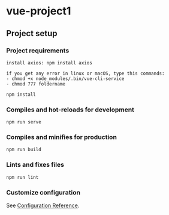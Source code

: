 # vue-project1

## Project setup

### Project requirements
```
install axios: npm install axios

if you get any error in linux or macOS, type this commands: 
- chmod +x node_modules/.bin/vue-cli-service
- chmod 777 foldername
```

```
npm install
```

### Compiles and hot-reloads for development
```
npm run serve
```

### Compiles and minifies for production
```
npm run build
```

### Lints and fixes files
```
npm run lint
```

### Customize configuration
See [Configuration Reference](https://cli.vuejs.org/config/).